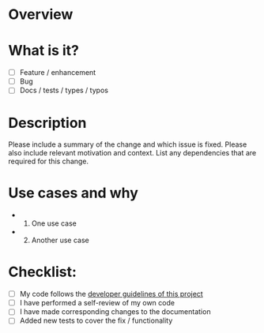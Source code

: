 # Overview

<!--
The Qwik Team and Qwik Community are grateful for all PRs that improve Qwik. Thank you for your time and effort! Please be aware that not all PRs can be merged, but PRs that meet the following criteria will receive the highest priority:

a) Fixes to the core, and

b) Framework functionality that can only be achieved by the core.

If your functionality can be delivered as a 3rd-Party Community Add-On, we encourage that route as it will likely provide a faster path to adoption.

If you feel your functionality is of high value to everybody in the Qwik Community, we encourage socializing it in the Qwik Discord channels as the core team may take this up for inclusion in the core.

_— Build primitives is our mantra_

-->

# What is it?

- [ ] Feature / enhancement
- [ ] Bug
- [ ] Docs / tests / types / typos

# Description

Please include a summary of the change and which issue is fixed. Please also include relevant motivation and context. List any dependencies that are required for this change.

# Use cases and why

<!-- Actual / expected behavior if it's a bug -->

- 1. One use case
- 2. Another use case

# Checklist:

- [ ] My code follows the [developer guidelines of this project](https://github.com/QwikDev/qwik/blob/main/CONTRIBUTING.md)
- [ ] I have performed a self-review of my own code
- [ ] I have made corresponding changes to the documentation
- [ ] Added new tests to cover the fix / functionality
